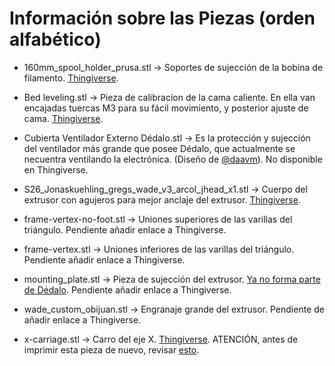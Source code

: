# Información sobre las Piezas (orden alfabético)

* 160mm_spool_holder_prusa.stl -> Soportes de sujección de la bobina de filamento. [Thingiverse](https://www.thingiverse.com/thing:91724).

* Bed leveling.stl -> Pieza de calibracion de la cama caliente. En ella van encajadas tuercas M3 para su fácil movimiento, y posterior ajuste de cama. [Thingiverse](https://www.thingiverse.com/thing:2333767).

* Cubierta Ventilador Externo Dédalo.stl -> Es la protección y sujección del ventilador más grande que posee Dédalo, que actualmente se necuentra ventilando la electrónica. (Diseño de [@daavm](https://github.com/daavm)). No disponible en Thingiverse.

* S26_Jonaskuehling_gregs_wade_v3_arcol_jhead_x1.stl -> Cuerpo del extrusor con agujeros para mejor anclaje del extrusor. [Thingiverse](https://www.thingiverse.com/thing:141915).

* frame-vertex-no-foot.stl -> Uniones superiores de las varillas del triángulo. Pendiente añadir enlace a Thingiverse.

* frame-vertex.stl -> Uniones inferiores de las varillas del triángulo. Pendiente añadir enlace a Thingiverse.

* mounting_plate.stl -> Pieza de sujección del extrusor. [Ya no forma parte de Dédalo](https://github.com/asrob-uc3m/impresoras-asrob/issues/31#issuecomment-343311065). Pendiente añadir enlace a Thingiverse.

* wade_custom_obijuan.stl -> Engranaje grande del extrusor. Pendiente de añadir enlace a Thingiverse.

* x-carriage.stl -> Carro del eje X. [Thingiverse](https://www.thingiverse.com/thing:181524). ATENCIÓN, antes de imprimir esta pieza de nuevo, revisar [esto](https://github.com/asrob-uc3m/impresoras-asrob/issues/31#issuecomment-336418170).

